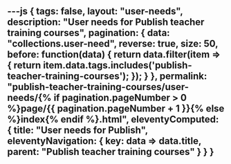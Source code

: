 ---js
{
  tags: false,
  layout: "user-needs",
  description: "User needs for Publish teacher training courses",
  pagination: {
    data: "collections.user-need",
    reverse: true,
    size: 50,
    before: function(data) {
      return data.filter(item => {
        return item.data.tags.includes('publish-teacher-training-courses');
      });
    }
  },
  permalink: "publish-teacher-training-courses/user-needs/{% if pagination.pageNumber > 0 %}page/{{ pagination.pageNumber + 1 }}{% else %}index{% endif %}.html",
  eleventyComputed: {
    title: "User needs for Publish",
    eleventyNavigation: {
      key: data => data.title,
      parent: "Publish teacher training courses"
    }
  }
}
---
